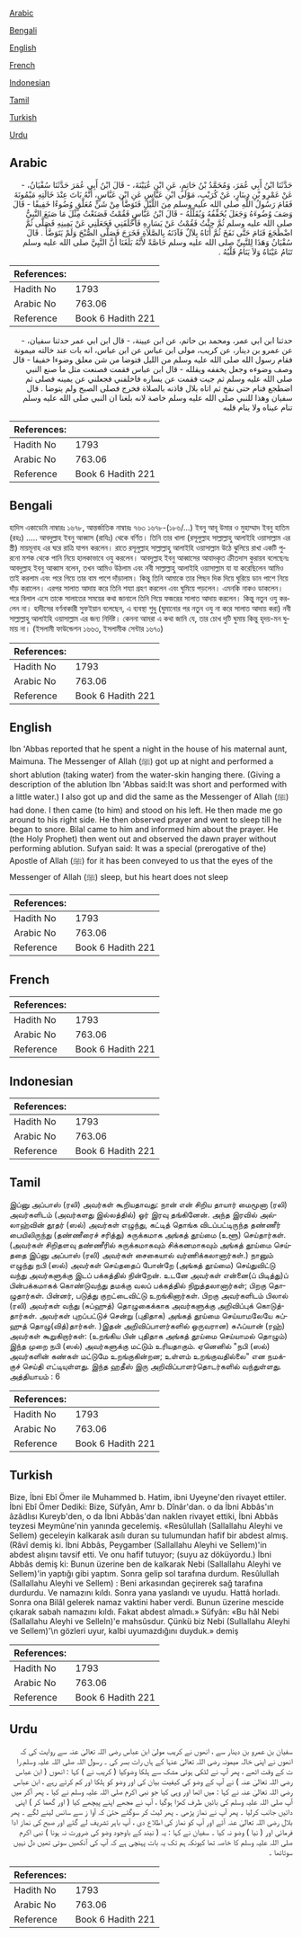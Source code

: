 [Arabic](#arabic)

[Bengali](#bengali)

[English](#english)

[French](#french)

[Indonesian](#indonesian)

[Tamil](#tamil)

[Turkish](#turkish)

[Urdu](#urdu)

## Arabic


<div dir="rtl" lang="ar" style={{fontSize:'larger',backgroundColor:'#f8f9fa',padding:20}}>
حَدَّثَنَا ابْنُ أَبِي عُمَرَ، وَمُحَمَّدُ بْنُ حَاتِمٍ، عَنِ ابْنِ عُيَيْنَةَ، - قَالَ ابْنُ أَبِي عُمَرَ حَدَّثَنَا سُفْيَانُ، - عَنْ عَمْرِو بْنِ دِينَارٍ، عَنْ كُرَيْبٍ، مَوْلَى ابْنِ عَبَّاسٍ عَنِ ابْنِ عَبَّاسٍ، أَنَّهُ بَاتَ عِنْدَ خَالَتِهِ مَيْمُونَةَ فَقَامَ رَسُولُ اللَّهِ صلى الله عليه وسلم مِنَ اللَّيْلِ فَتَوَضَّأَ مِنْ شَنٍّ مُعَلَّقٍ وُضُوءًا خَفِيفًا - قَالَ وَصَفَ وُضُوءَهُ وَجَعَلَ يُخَفِّفُهُ وَيُقَلِّلُهُ - قَالَ ابْنُ عَبَّاسٍ فَقُمْتُ فَصَنَعْتُ مِثْلَ مَا صَنَعَ النَّبِيُّ صلى الله عليه وسلم ثُمَّ جِئْتُ فَقُمْتُ عَنْ يَسَارِهِ فَأَخْلَفَنِي فَجَعَلَنِي عَنْ يَمِينِهِ فَصَلَّى ثُمَّ اضْطَجَعَ فَنَامَ حَتَّى نَفَخَ ثُمَّ أَتَاهُ بِلاَلٌ فَآذَنَهُ بِالصَّلاَةِ فَخَرَجَ فَصَلَّى الصُّبْحَ وَلَمْ يَتَوَضَّأْ ‏.‏ قَالَ سُفْيَانُ وَهَذَا لِلنَّبِيِّ صلى الله عليه وسلم خَاصَّةً لأَنَّهُ بَلَغَنَا أَنَّ النَّبِيَّ صلى الله عليه وسلم تَنَامُ عَيْنَاهُ وَلاَ يَنَامُ قَلْبُهُ ‏.‏
</div>
<div style={{backgroundColor:'#f8f9fa',padding:20, marginBottom: 10}}><table> <thead> <tr> <th>References:</th> <th></th> </tr> </thead> <tbody><tr><td>Hadith No</td><td>1793</td></tr><tr><td>Arabic No</td><td>763.06</td></tr><tr><td>Reference</td><td>Book 6 Hadith 221</td></tr></tbody></table></div>


<div dir="rtl" lang="ar" style={{fontSize:'larger',backgroundColor:'#f8f9fa',padding:20}}>
حدثنا ابن ابي عمر، ومحمد بن حاتم، عن ابن عيينة، - قال ابن ابي عمر حدثنا سفيان، - عن عمرو بن دينار، عن كريب، مولى ابن عباس عن ابن عباس، انه بات عند خالته ميمونة فقام رسول الله صلى الله عليه وسلم من الليل فتوضا من شن معلق وضوءا خفيفا - قال وصف وضوءه وجعل يخففه ويقلله - قال ابن عباس فقمت فصنعت مثل ما صنع النبي صلى الله عليه وسلم ثم جيت فقمت عن يساره فاخلفني فجعلني عن يمينه فصلى ثم اضطجع فنام حتى نفخ ثم اتاه بلال فاذنه بالصلاة فخرج فصلى الصبح ولم يتوضا . قال سفيان وهذا للنبي صلى الله عليه وسلم خاصة لانه بلغنا ان النبي صلى الله عليه وسلم تنام عيناه ولا ينام قلبه
</div>
<div style={{backgroundColor:'#f8f9fa',padding:20, marginBottom: 10}}><table> <thead> <tr> <th>References:</th> <th></th> </tr> </thead> <tbody><tr><td>Hadith No</td><td>1793</td></tr><tr><td>Arabic No</td><td>763.06</td></tr><tr><td>Reference</td><td>Book 6 Hadith 221</td></tr></tbody></table></div>

## Bengali


<div dir="ltr" lang="bn" style={{fontSize:'larger',backgroundColor:'#f8f9fa',padding:20}}>
হাদিস একাডেমি নাম্বারঃ ১৬৭৮, আন্তর্জাতিক নাম্বারঃ ৭৬৩ ১৬৭৮-(১৮৬/...) ইবনু আবূ উমার ও মুহাম্মাদ ইবনু হাতিম (রহঃ) ..... আবদুল্লাহ ইবনু আব্বাস (রাযিঃ) থেকে বর্ণিত। তিনি তার খালা (রসূলুল্লাহ সাল্লাল্লাহু আলাইহি ওয়াসাল্লাম এর স্ত্রী) মায়মূনাহ এর ঘরে রাত্রি যাপন করলেন। রাতে রসূলুল্লাহ সাল্লাল্লাহু আলাইহি ওয়াসাল্লাম উঠে ঝুলিয়ে রাখা একটি পুরনো মশক থেকে পানি নিয়ে হালকাভাবে ওযু করলেন। আবদুল্লাহ ইবনু আব্বাসের আযাদকৃত ক্রীতদাস কুরায়ব বলেছেনঃ আবদুল্লাহ ইবনু আব্বাস বলেন, তখন আমিও উঠলাম এবং নবী সাল্লাল্লাহু আলাইহি ওয়াসাল্লাম যা যা করেছিলেন আমিও তাই করলাম এবং পরে গিয়ে তার বাম পাশে দাঁড়ালাম। কিন্তু তিনি আমাকে তার পিছন দিক দিয়ে ঘুরিয়ে ডান পাশে নিয়ে দাঁড় করালেন। এরপর সালাত আদায় করে তিনি শয্যা গ্রহণ করলেন এবং ঘুমিয়ে পড়লেন। এমনকি নাকও ডাকলেন। পরে বিলাল এসে তাকে সালাতের সময়ের কথা জানালে তিনি গিয়ে ফজরের সালাত আদায় করলেন। কিন্তু নতুন ওযু করলেন না। হাদীসের বর্ণনাকারী সুফইয়ান বলেছেন, এ ব্যবস্থা শুধু (ঘুমানোর পর নতুন ওযু না করে সালাত আদায় করা) নবী সাল্লাল্লাহু আলাইহি ওয়াসাল্লাম এর জন্য নির্দিষ্ট। কেননা আমরা এ কথা জানি যে, তার চোখ দুটি ঘুমায় কিন্তু হৃদয়-মন ঘুমায় না। (ইসলামী ফাউন্ডেশন ১৬৬৩, ইসলামীক সেন্টার ১৬৭০)
</div>
<div style={{backgroundColor:'#f8f9fa',padding:20, marginBottom: 10}}><table> <thead> <tr> <th>References:</th> <th></th> </tr> </thead> <tbody><tr><td>Hadith No</td><td>1793</td></tr><tr><td>Arabic No</td><td>763.06</td></tr><tr><td>Reference</td><td>Book 6 Hadith 221</td></tr></tbody></table></div>

## English


<div dir="ltr" lang="en" style={{fontSize:'larger',backgroundColor:'#f8f9fa',padding:20}}>
Ibn 'Abbas reported that he spent a night in the house of his maternal aunt, Maimuna. The Messenger of Allah (ﷺ) got up at night and performed a short ablution (taking water) from the water-skin hanging there. (Giving a description of the ablution Ibn 'Abbas said:It was short and performed with a little water.) I also got up and did the same as the Messenger of Allah (ﷺ) had done. I then came (to him) and stood on his left. He then made me go around to his right side. He then observed prayer and went to sleep till he began to snore. Bilal came to him and informed him about the prayer. He (the Holy Prophet) then went out and observed the dawn prayer without performing ablution. Sufyan said: It was a special (prerogative of the) Apostle of Allah (ﷺ) for it has been conveyed to us that the eyes of the Messenger of Allah (ﷺ) sleep, but his heart does not sleep
</div>
<div style={{backgroundColor:'#f8f9fa',padding:20, marginBottom: 10}}><table> <thead> <tr> <th>References:</th> <th></th> </tr> </thead> <tbody><tr><td>Hadith No</td><td>1793</td></tr><tr><td>Arabic No</td><td>763.06</td></tr><tr><td>Reference</td><td>Book 6 Hadith 221</td></tr></tbody></table></div>

## French


<div dir="ltr" lang="fr" style={{fontSize:'larger',backgroundColor:'#f8f9fa',padding:20}}>

</div>
<div style={{backgroundColor:'#f8f9fa',padding:20, marginBottom: 10}}><table> <thead> <tr> <th>References:</th> <th></th> </tr> </thead> <tbody><tr><td>Hadith No</td><td>1793</td></tr><tr><td>Arabic No</td><td>763.06</td></tr><tr><td>Reference</td><td>Book 6 Hadith 221</td></tr></tbody></table></div>

## Indonesian


<div dir="ltr" lang="id" style={{fontSize:'larger',backgroundColor:'#f8f9fa',padding:20}}>

</div>
<div style={{backgroundColor:'#f8f9fa',padding:20, marginBottom: 10}}><table> <thead> <tr> <th>References:</th> <th></th> </tr> </thead> <tbody><tr><td>Hadith No</td><td>1793</td></tr><tr><td>Arabic No</td><td>763.06</td></tr><tr><td>Reference</td><td>Book 6 Hadith 221</td></tr></tbody></table></div>

## Tamil


<div dir="ltr" lang="ta" style={{fontSize:'larger',backgroundColor:'#f8f9fa',padding:20}}>
இப்னு அப்பாஸ் (ரலி) அவர்கள் கூறியதாவது: நான் என் சிறிய தாயார் மைமூனா (ரலி) அவர்களிடம் (அவர்களது இல்லத்தில்) ஓர் இரவு தங்கினேன். அந்த இரவில் அல்லாஹ்வின் தூதர் (ஸல்) அவர்கள் எழுந்து, கட்டித் தொங்க விடப்பட்டிருந்த தண்ணீர் பையிலிருந்து (தண்ணீரைச் சரித்து) சுருக்கமாக அங்கத் தூய்மை (உளூ) செய்தார்கள். (அவர்கள் சிறிதளவு தண்ணீரில் சுருக்கமாகவும் சிக்கனமாகவும் அங்கத் தூய்மை செய்ததை இப்னு அப்பாஸ் (ரலி) அவர்கள் சைகையால் வர்ணிக்கலானார்கள்.) நானும் எழுந்து நபி (ஸல்) அவர்கள் செய்ததைப் போன்றே (அங்கத் தூய்மை) செய்துவிட்டு வந்து அவர்களுக்கு இடப் பக்கத்தில் நின்றேன். உடனே அவர்கள் என்னை(ப் பிடித்து)ப் பின்பக்கமாகக் கொண்டுவந்து தமக்கு வலப் பக்கத்தில் நிறுத்தலானார்கள்; பிறகு தொழுதார்கள். பின்னர், படுத்து குறட்டைவிட்டு உறங்கினார்கள். பிறகு அவர்களிடம் பிலால் (ரலி) அவர்கள் வந்து (சுப்ஹுத்) தொழுகைக்காக அவர்களுக்கு அறிவிப்புக் கொடுத்தார்கள். அவர்கள் புறப்பட்டுச் சென்று (புதிதாக) அங்கத் தூய்மை செய்யாமலேயே சுப்ஹுத் தொழு(வித்)தார்கள். )இதன் அறிவிப்பாளர்களில் ஒருவரான) சுஃப்யான் (ரஹ்) அவர்கள் கூறுகிறார்கள்: (உறங்கிய பின் புதிதாக அங்கத் தூய்மை செய்யாமல் தொழும்) இந்த முறை நபி (ஸல்) அவர்களுக்கு மட்டும் உரியதாகும். ஏனெனில் "நபி (ஸல்) அவர்களின் கண்கள் மட்டுமே உறங்குகின்றன; உள்ளம் உறங்குவதில்லை" என நமக்குச் செய்தி எட்டியுள்ளது. இந்த ஹதீஸ் இரு அறிவிப்பாளர்தொடர்களில் வந்துள்ளது. அத்தியாயம் : 6
</div>
<div style={{backgroundColor:'#f8f9fa',padding:20, marginBottom: 10}}><table> <thead> <tr> <th>References:</th> <th></th> </tr> </thead> <tbody><tr><td>Hadith No</td><td>1793</td></tr><tr><td>Arabic No</td><td>763.06</td></tr><tr><td>Reference</td><td>Book 6 Hadith 221</td></tr></tbody></table></div>

## Turkish


<div dir="ltr" lang="tr" style={{fontSize:'larger',backgroundColor:'#f8f9fa',padding:20}}>
Bize, İbni Ebî Ömer ile Muhammed b. Hatim, ibni Uyeyne'den rivayet ettiler. İbni Ebî Ömer Dediki: Bize, Süfyân, Amr b. Dînâr'dan. o da İbni Abbâs'ın âzâdlısı Kureyb'den, o da İbni Abbâs'dan naklen rivayet ettiki, İbni Abbâs teyzesi Meymûne'nin yanında gecelemiş. «Resûlullah (Sallallahu Aleyhi ve Sellem) geceleyin kalkarak asılı duran su tulumundan hafif bir abdest almış. (Râvî demiş ki. İbni Abbâs, Peygamber (Sallallahu Aleyhi ve Sellem)'in abdest alışını tavsif etti. Ve onu hafif tutuyor; (suyu az döküyordu.) İbni Abbâs demiş ki: Bunun üzerine ben de kalkarak Nebi (Sallallahu Aleyhi ve Sellem)'in yaptığı gibi yaptım. Sonra gelip sol tarafına durdum. Resûlullah (Sallallahu Aleyhi ve Sellem) : Beni arkasından geçirerek sağ tarafına durdurdu. Ve namazını kıldı. Sonra yana yaslandı ve uyudu. Hattâ horladı. Sonra ona Bilâl gelerek namaz vaktini haber verdi. Bunun üzerine mescide çıkarak sabah namazını kıldı. Fakat abdest almadı.» Süfyân: «Bu hâl Nebi (Sallallahu Aleyhi ve Selleln)'e mahsûsdur. Çünkü biz Nebi (Sullallahu Aleyhi ve Sellem)'\n gözleri uyur, kalbi uyumazdığını duyduk.» demiş
</div>
<div style={{backgroundColor:'#f8f9fa',padding:20, marginBottom: 10}}><table> <thead> <tr> <th>References:</th> <th></th> </tr> </thead> <tbody><tr><td>Hadith No</td><td>1793</td></tr><tr><td>Arabic No</td><td>763.06</td></tr><tr><td>Reference</td><td>Book 6 Hadith 221</td></tr></tbody></table></div>

## Urdu


<div dir="rtl" lang="ur" style={{fontSize:'larger',backgroundColor:'#f8f9fa',padding:20}}>
سفیان بن عمرو بن دینار سے ، انھوں نے کریب مولیٰ ابن عباس رضی اللہ تعالیٰ عنہ سے روایت کی کہ انھوں نے اپنی خالہ میمونہ رضی اللہ تعالیٰ عنہا کے ہاں رات بسر کی ۔ رسول اللہ صلی اللہ علیہ وسلم را ت کے وقت اٹھے ، پھر آپ نے لٹکی ہوئی مشک سے ہلکا وضوکیا ( کریب نے ) کہا : انھوں ( ابن عباس رضی اللہ تعالیٰ عنہ ) نے آپ کے وضو کی کیفیت بیان کی اور وضو کو ہلکا اور کم کرتے رہے ، ابن عباس رضی اللہ تعالیٰ عنہ نے کہا : میں اٹھا اور وہی کیا جو نبی اکرم صلی اللہ علیہ وسلم نے کیا ۔ پھر آکر میں آپ صلی اللہ علیہ وسلم کی بائیں طرف کھڑا ہوگیا ، آپ نے مجھے اپنے پیچھے کیا ( اور گھما کر ) اپنی دائیں جانب کرلیا ۔ پھر آپ نے نماز پڑھی ۔ پھر لیٹ کر سوگئے حتیٰ کہ آوا ز سے سانس لینے لگے ۔ پھر بلال رضی اللہ تعالیٰ عنہ آئے اور آپ کو نماز کی اطلاع دی ، آپ باہر تشریف لے گئے اور صبح کی نماز ادا فرمائی اور ( نیا ) وضو نہ کیا ۔ سفیان نے کہا : یہ ( نیند کے باوجود وضو کی ضرورت نہ ہونا ) نبی اکرم صلی اللہ علیہ وسلم کا خاصہ تھا کیونکہ ہم تک یہ بات پہنچی ہے کہ آپ کی آنکھیں سوتی تھیں دل نہیں سوتاتھا ۔
</div>
<div style={{backgroundColor:'#f8f9fa',padding:20, marginBottom: 10}}><table> <thead> <tr> <th>References:</th> <th></th> </tr> </thead> <tbody><tr><td>Hadith No</td><td>1793</td></tr><tr><td>Arabic No</td><td>763.06</td></tr><tr><td>Reference</td><td>Book 6 Hadith 221</td></tr></tbody></table></div>